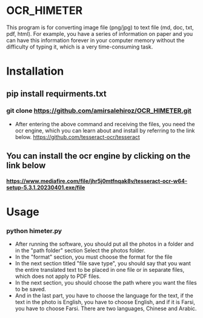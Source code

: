# OCR_HIMETER
This program is for converting image file (png/jpg) to text file (md, doc, txt, pdf, html).
For example, you have a series of information on paper and you can have this information forever in your computer memory without the difficulty of typing it, which is a very time-consuming task.

# Installation 
## pip install requirments.txt
### git clone https://github.com/amirsalehiroz/OCR_HIMETER.git
- After entering the above command and receiving the files, you need the ocr engine, which you can learn about and install by referring to the link below.
https://github.com/tesseract-ocr/tesseract
## You can install the ocr engine by clicking on the link below
#### https://www.mediafire.com/file/jhr5j0mtfnqak8v/tesseract-ocr-w64-setup-5.3.1.20230401.exe/file


# Usage
### python himeter.py
- After running the software, you should put all the photos in a folder and in the "path folder" section
Select the photos folder.
- In the "format" section, you must choose the format for the file
- In the next section titled "file save type", you should say that you want the entire translated text to be placed in one file or in separate files, which does not apply to PDF files.
- In the next section, you should choose the path where you want the files to be saved.
- And in the last part, you have to choose the language for the text, if the text in the photo is English, you have to choose English, and if it is Farsi, you have to choose Farsi. There are two languages, Chinese and Arabic.
